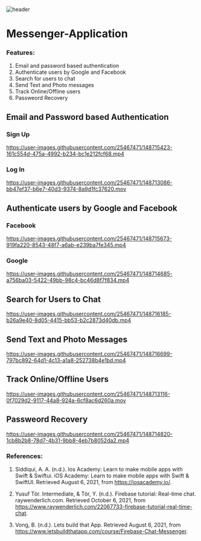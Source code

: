 
​![header](https://user-images.githubusercontent.com/25467471/148667308-a07a91de-9934-47ba-99cb-ad95b578e982.png)

# Messenger-Application

### Features:
1. Email and password based authentication
2. Authenticate users by Google and Facebook
3. Search for users to chat 
4. Send Text and Photo messages
5. Track Online/Offline users
6. Passweord Recovery

## Email and Password based Authentication
### Sign Up

https://user-images.githubusercontent.com/25467471/148715423-161c554d-475a-4992-b234-bc1e212fcf68.mp4


### Log In
https://user-images.githubusercontent.com/25467471/148713086-bb47ef37-b6e7-40d3-9374-8a9d1fc37620.mov

## Authenticate users by Google and Facebook

### Facebook

https://user-images.githubusercontent.com/25467471/148715673-919fa220-8543-48f7-a6ab-e239ba7fe345.mp4


### Google

https://user-images.githubusercontent.com/25467471/148714685-a756ba03-5422-49bb-98c4-bc46d8f7f834.mp4



## Search for Users to Chat 

https://user-images.githubusercontent.com/25467471/148716185-b26a9e40-8d05-4415-bb53-b2c2873d40db.mp4

## Send Text and Photo Messages

https://user-images.githubusercontent.com/25467471/148716699-797bc892-64d1-4c13-a1a8-252738b4e1bd.mp4

## Track Online/Offline Users
https://user-images.githubusercontent.com/25467471/148713116-0f7029d2-9117-44a8-924a-6cf8ac6d260a.mov
## Passweord Recovery

https://user-images.githubusercontent.com/25467471/148714820-1cb8b2b8-78d7-4b31-9bb8-4eb7b8052da2.mp4




### References:

1. Siddiqui, A. A. (n.d.). Ios Academy: Learn to make mobile apps with Swift & Swiftui. iOS Academy: Learn to make mobile apps with Swift & SwiftUI. Retrieved August 6, 2021, from https://iosacademy.io/.

2. Yusuf Tör. Intermediate, & Tör, Y. (n.d.). Firebase tutorial: Real-time chat. raywenderlich.com. Retrieved October 6, 2021, from https://www.raywenderlich.com/22067733-firebase-tutorial-real-time-chat.

3. Vong, B. (n.d.). Lets build that App. Retrieved August 6, 2021, from https://www.letsbuildthatapp.com/course/Firebase-Chat-Messenger.

